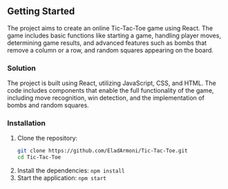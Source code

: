 ## Getting Started

The project aims to create an online Tic-Tac-Toe game using React. The game includes basic functions like starting a game, handling player moves, determining game results, and advanced features such as bombs that remove a column or a row, and random squares appearing on the board.

### Solution

The project is built using React, utilizing JavaScript, CSS, and HTML. The code includes components that enable the full functionality of the game, including move recognition, win detection, and the implementation of bombs and random squares.

### Installation

1. Clone the repository:
   ```sh
   git clone https://github.com/EladArmoni/Tic-Tac-Toe.git
   cd Tic-Tac-Toe
   ```
2. Install the dependencies:
   `npm install`
3. Start the application:
   `npm start`
